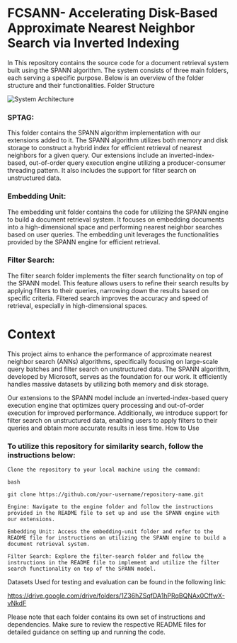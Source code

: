 # FCSANN- Accelerating Disk-Based Approximate Nearest Neighbor Search via Inverted Indexing

In This repository contains the source code for a document retrieval system built using the SPANN algorithm. The system consists of three main folders, each serving a specific purpose. Below is an overview of the folder structure and their functionalities.
Folder Structure

![System Architecture](https://example.com/path/to/image.jpg)

### SPTAG:
This folder contains the SPANN algorithm implementation with our extensions added to it. The SPANN algorithm utilizes both memory and disk storage to construct a hybrid index for efficient retrieval of nearest neighbors for a given query. Our extensions include an inverted-index-based, out-of-order query execution engine utilizing a producer-consumer threading pattern. It also includes the support for filter search on unstructured data.

### Embedding Unit:
The embedding unit folder contains the code for utilizing the SPANN engine to build a document retrieval system. It focuses on embedding documents into a high-dimensional space and performing nearest neighbor searches based on user queries. The embedding unit leverages the functionalities provided by the SPANN engine for efficient retrieval.

### Filter Search:
The filter search folder implements the filter search functionality on top of the SPANN model. This feature allows users to refine their search results by applying filters to their queries, narrowing down the results based on specific criteria. Filtered search improves the accuracy and speed of retrieval, especially in high-dimensional spaces.

# Context

This project aims to enhance the performance of approximate nearest neighbor search (ANNs) algorithms, specifically focusing on large-scale query batches and filter search on unstructured data. The SPANN algorithm, developed by Microsoft, serves as the foundation for our work. It efficiently handles massive datasets by utilizing both memory and disk storage.

Our extensions to the SPANN model include an inverted-index-based query execution engine that optimizes query processing and out-of-order execution for improved performance. Additionally, we introduce support for filter search on unstructured data, enabling users to apply filters to their queries and obtain more accurate results in less time.
How to Use

### To utilize this repository for similarity search, follow the instructions below:

    Clone the repository to your local machine using the command:

    bash

    git clone https://github.com/your-username/repository-name.git

    Engine: Navigate to the engine folder and follow the instructions provided in the README file to set up and use the SPANN engine with our extensions.

    Embedding Unit: Access the embedding-unit folder and refer to the README file for instructions on utilizing the SPANN engine to build a document retrieval system.

    Filter Search: Explore the filter-search folder and follow the instructions in the README file to implement and utilize the filter search functionality on top of the SPANN model.
    
 Datasets Used for testing and evaluation can be found in the following link:
 
 https://drive.google.com/drive/folders/1Z36hZSqfDA1hPRqBQNAx0CffwX-vNkdF

Please note that each folder contains its own set of instructions and dependencies. Make sure to review the respective README files for detailed guidance on setting up and running the code.
